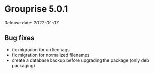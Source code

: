 # Grouprise 5.0.1

Release date: *2022-09-07*

## Bug fixes

* fix migration for unified tags
* fix migration for normalized filenames
* create a database backup before upgrading the package (only deb packaging)
